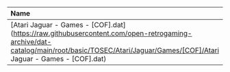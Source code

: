 |Name|Size|
|:---|---:|
|[Atari Jaguar - Games - [COF].dat](https://raw.githubusercontent.com/open-retrogaming-archive/dat-catalog/main/root/basic/TOSEC/Atari/Jaguar/Games/[COF]/Atari Jaguar - Games - [COF].dat)|817|
